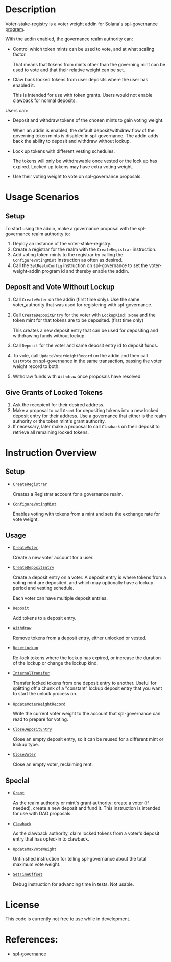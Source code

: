 # Description

Voter-stake-registry is a voter weight addin for Solana's
[spl-governance program](https://github.com/solana-labs/solana-program-library/tree/master/governance).

With the addin enabled, the governance realm authority can:

- Control which token mints can be used to vote, and at what scaling factor.

  That means that tokens from mints other than the governing mint can be used
  to vote and that their relative weight can be set.

- Claw back locked tokens from user deposits where the user has enabled it.

  This is intended for use with token grants. Users would not enable clawback
  for normal deposits.

Users can:

- Deposit and withdraw tokens of the chosen mints to gain voting weight.

  When an addin is enabled, the default deposit/withdraw flow of the governing
  token mints is disabled in spl-governance. The addin adds back the ability
  to deposit and withdraw without lockup.

- Lock up tokens with different vesting schedules.

  The tokens will only be withdrawable once vested or the lock up has expired.
  Locked up tokens may have extra voting weight.

- Use their voting weight to vote on spl-governance proposals.


# Usage Scenarios

## Setup

To start using the addin, make a governance proposal with the spl-governance
realm authority to:
1. Deploy an instance of the voter-stake-registry.
2. Create a registrar for the realm with the `CreateRegistrar` instruction.
3. Add voting token mints to the registrar by calling the `ConfigureVotingMint`
   instruction as often as desired.
4. Call the `SetRealmConfig` instruction on spl-governance to set the
   voter-weight-addin program id and thereby enable the addin.

## Deposit and Vote Without Lockup

1. Call `CreateVoter` on the addin (first time only). Use the same
   voter_authority that was used for registering with spl-governance.
2. Call `CreateDepositEntry` for the voter with `LockupKind::None`
   and the token mint for that tokens are to be deposited. (first time only)

   This creates a new deposit entry that can be used for depositing and
   withdrawing funds without lockup.
3. Call `Deposit` for the voter and same deposit entry id to deposit funds.
4. To vote, call `UpdateVoterWeightRecord` on the addin and then call `CastVote`
   on spl-governance in the same transaction, passing the voter weight record
   to both.
5. Withdraw funds with `Withdraw` once proposals have resolved.

## Give Grants of Locked Tokens

1. Ask the recepient for their desired address.
2. Make a proposal to call `Grant` for depositing tokens into a new locked
   deposit entry for their address. Use a governance that either is the realm
   authority or the token mint's grant authority.
3. If necessary, later make a proposal to call `Clawback` on their deposit to
   retrieve all remaining locked tokens.

# Instruction Overview

## Setup

- [`CreateRegistrar`](programs/voter-stake-registry/src/instructions/create_registrar.rs)

  Creates a Registrar account for a governance realm.

- [`ConfigureVotingMint`](programs/voter-stake-registry/src/instructions/configure_voting_mint.rs)

  Enables voting with tokens from a mint and sets the exchange rate for vote weight.

## Usage

- [`CreateVoter`](programs/voter-stake-registry/src/instructions/create_voter.rs)

  Create a new voter account for a user.

- [`CreateDepositEntry`](programs/voter-stake-registry/src/instructions/create_deposit_entry.rs)

  Create a deposit entry on a voter. A deposit entry is where tokens from a voting mint
  are deposited, and which may optionally have a lockup period and vesting schedule.

  Each voter can have multiple deposit entries.

- [`Deposit`](programs/voter-stake-registry/src/instructions/deposit.rs)

  Add tokens to a deposit entry.

- [`Withdraw`](programs/voter-stake-registry/src/instructions/withdraw.rs)

  Remove tokens from a deposit entry, either unlocked or vested.

- [`ResetLockup`](programs/voter-stake-registry/src/instructions/reset_lockup.rs)

  Re-lock tokens where the lockup has expired, or increase the duration of the lockup or
  change the lockup kind.

- [`InternalTransfer`](programs/voter-stake-registry/src/instructions/internal_transfer.rs)

  Transfer locked tokens from one deposit entry to another. Useful for splitting off a
  chunk of a "constant" lockup deposit entry that you want to start the unlock process on.

- [`UpdateVoterWeightRecord`](programs/voter-stake-registry/src/instructions/update_voter_weight_record.rs)

  Write the current voter weight to the account that spl-governance can read to
  prepare for voting.

- [`CloseDepositEntry`](programs/voter-stake-registry/src/instructions/close_deposit_entry.rs)

  Close an empty deposit entry, so it can be reused for a different mint or lockup type.

- [`CloseVoter`](programs/voter-stake-registry/src/instructions/close_voter.rs)

  Close an empty voter, reclaiming rent.

## Special

- [`Grant`](programs/voter-stake-registry/src/instructions/grant.rs)

  As the realm authority or mint's grant authority: create a voter (if needed), create a
  new deposit and fund it. This instruction is intended for use with DAO proposals.

- [`Clawback`](programs/voter-stake-registry/src/instructions/clawback.rs)

  As the clawback authority, claim locked tokens from a voter's deposit entry that
  has opted-in to clawback.

- [`UpdateMaxVoteWeight`](programs/voter-stake-registry/src/instructions/update_max_vote_weight.rs)

  Unfinished instruction for telling spl-governance about the total maximum vote weight.

- [`SetTimeOffset`](programs/voter-stake-registry/src/instructions/set_time_offset.rs)

  Debug instruction for advancing time in tests. Not usable.


# License

This code is currently not free to use while in development.


# References:
* [spl-governance](https://github.com/solana-labs/solana-program-library/tree/master/governance)
